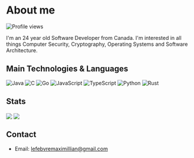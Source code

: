 # About me
![Profile views](https://gpvc.arturio.dev/maxlefebvre)

I'm an 24 year old Software Developer from Canada. I'm interested in all things Computer Security, Cryptography, Operating Systems and Software Architecture.

## Main Technologies & Languages
![Java](https://img.shields.io/badge/java-%23ED8B00.svg?style=for-the-badge&logo=java&logoColor=white)
![C](https://img.shields.io/badge/c-%2300599C.svg?style=for-the-badge&logo=c&logoColor=white)
![Go](https://img.shields.io/badge/go-%2300ADD8.svg?style=for-the-badge&logo=go&logoColor=white)
![JavaScript](https://img.shields.io/badge/javascript-%23323330.svg?style=for-the-badge&logo=javascript&logoColor=%23F7DF1E)
![TypeScript](https://img.shields.io/badge/typescript-%23007ACC.svg?style=for-the-badge&logo=typescript&logoColor=white)
![Python](https://img.shields.io/badge/python-3670A0?style=for-the-badge&logo=python&logoColor=ffdd54)
![Rust](https://img.shields.io/badge/rust-%23000000.svg?style=for-the-badge&logo=rust&logoColor=white)


## Stats
<img src="https://github-readme-stats.vercel.app/api?username=maxlefebvre&count_private=true&show_icons=true&theme=dark" align="center" /> <img src="https://github-readme-stats.vercel.app/api/top-langs/?username=maxlefebvre&theme=dark&layout=compact" align="center" />

## Contact
* Email: [lefebvremaximillian@gmail.com](mailto:lefebvremaximillian@gmail.com)
